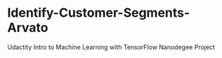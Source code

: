 # Identify-Customer-Segments-Arvato
Udactity Intro to Machine Learning with TensorFlow Nanodegee Project
